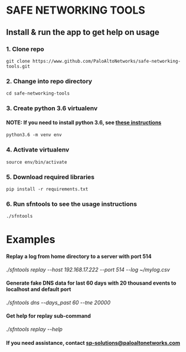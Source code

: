 # SAFE NETWORKING TOOLS

## Install & run the app to get help on usage
### 1. Clone repo
```git clone https://www.github.com/PaloAltoNetworks/safe-networking-tools.git```
<br/>
### 2. Change into repo directory
```cd safe-networking-tools```
<br/>
### 3. Create python 3.6 virtualenv
#### NOTE: If you need to install python 3.6, see [these instructions](https://github.com/PaloAltoNetworks/safe-networking/wiki/Infrastructure-Setup---LOCAL#python-36)
```python3.6 -m venv env```
<br/>
### 4. Activate virtualenv
```source env/bin/activate```
<br/>
### 5. Download required libraries
```pip install -r requirements.txt```
<br/>
### 6. Run sfntools to see the usage instructions
```./sfntools```
<br/>

# Examples
#### Replay a log from home directory to a server with port 514
*./sfntools replay --host 192.168.17.222 --port 514 --log ~/mylog.csv*

#### Generate fake DNS data for last 60 days with 20 thousand events to localhost and default port 
*./sfntools dns --days_past 60 --tne 20000*

#### Get help for replay sub-command
*./sfntools replay --help*


#### If you need assistance, contact sp-solutions@paloaltonetworks.com